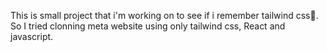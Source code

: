 This is small project that i'm working on to see if i remember tailwind css🌚.
So I tried clonning meta website using only tailwind css, React and javascript.